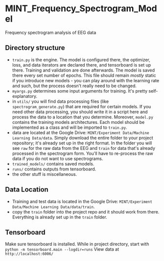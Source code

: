 # MINT_Frequency_Spectrogram_Model
 Frequency spectrogram analysis of EEG data

## Directory structure
- `train.py` is the engine. The model is configured there, the optimizer, loss, and data iterators are declared there, and tensorboard is set up there. Training and validation are done afterwards. The model is saved there every set number of epochs. This file should remain *mostly* static if you introduce new models - you can play around with the learning rate and such, but the process doesn't really need to be changed.
- `myargs.py` determines some input arguments for training. It's pretty self-explanatory.
- in `utils/` you will find data processing files (like `spectrogram_generate.py`) that are required for certain models. If you need other data processing, you should write it in a script here and process the data to a location that you determine. Moreover, `model.py` contains the training models architectures. Each model should be implemented as a class and will be imported to `train.py`.
- data are located at the Google Drive: `MINT/Experiment Data/Machine Learning Data/data`. Simply download the entire folder to your project repository; it's already set up in the right format. In the folder you will see `raw` for the raw data from the EEG and `train` for data that's already processed in the spectrogram form. You'll have to re-process the raw data if you do not want to use spectrograms.
- `trained_models/` contains saved models.
- `runs/` contains outputs from tensorboard.
- the other stuff is miscellaneous.   

## Data Location
- Training and test data is located in the Google Drive: `MINT/Experiment Data/Machine Learning Data/data/train`. 
- copy the `train` folder into the project repo and it should work from there. Everything is already set up in the `train` folder. 

## Tensorboard
Make sure tensorboard is installed.
While in project directory, start with
`python -m tensorboard.main --logdir=runs`
View data at
`http://localhost:6006/`
